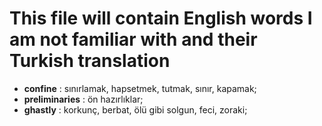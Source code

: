 # This file will contain English words I am not familiar with and their Turkish translation

- **confine** : sınırlamak, hapsetmek, tutmak, sınır, kapamak;
- **preliminaries** : ön hazırlıklar;
- **ghastly** : korkunç, berbat, ölü gibi solgun, feci, zoraki;